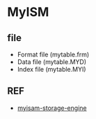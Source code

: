 # MyISM

## file

- Format file (mytable.frm)
- Data file (mytable.MYD)
- Index file (mytable.MYI)

## REF

- [myisam-storage-engine](https://dev.mysql.com/doc/refman/5.6/en/myisam-storage-engine.html)
